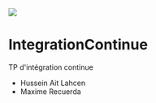 ![](https://travis-ci.org/hussein-aitlahcen/IntegrationContinue.svg?branch=master)

# IntegrationContinue
TP d'intégration continue

- Hussein Ait Lahcen
- Maxime Recuerda
